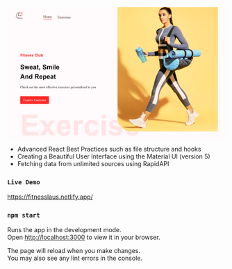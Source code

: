 <img src='./src/assets/images/sample.png'>

- Advanced React Best Practices such as file structure and hooks
- Creating a Beautiful User Interface using the Material UI (version 5)
- Fetching data from unlimited sources using RapidAPI


### `Live Demo`
https://fitnesslaus.netlify.app/

### `npm start`

Runs the app in the development mode.\
Open [http://localhost:3000](http://localhost:3000) to view it in your browser.

The page will reload when you make changes.\
You may also see any lint errors in the console.

